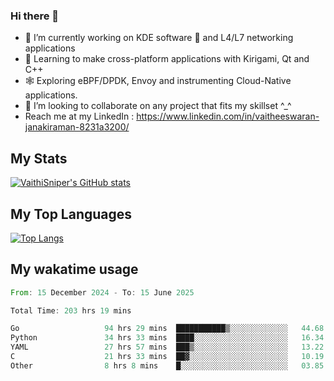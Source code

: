 ### Hi there 👋

- 🔭 I’m currently working on KDE software 💓 and L4/L7 networking applications 
- 📖 Learning to make cross-platform applications with Kirigami, Qt and C++
- 🕸️ Exploring eBPF/DPDK, Envoy and instrumenting Cloud-Native applications. 
- 👯 I’m looking to collaborate on any project that fits my skillset ^_^
- Reach me at my LinkedIn : https://www.linkedin.com/in/vaitheeswaran-janakiraman-8231a3200/

## My Stats
[![VaithiSniper's GitHub stats](https://github-readme-stats.vercel.app/api?username=VaithiSniper&hide=stars&theme=radical)](https://github.com/anuraghazra/github-readme-stats)

## My Top Languages

[![Top Langs](https://github-readme-stats.vercel.app/api/top-langs/?username=VaithiSniper&layout=compact)](https://github.com/anuraghazra/github-readme-stats)

## My wakatime usage

<!--START_SECTION:waka-->

```rust
From: 15 December 2024 - To: 15 June 2025

Total Time: 203 hrs 19 mins

Go                   94 hrs 29 mins  ███████████▒░░░░░░░░░░░░░   44.68 %
Python               34 hrs 33 mins  ████░░░░░░░░░░░░░░░░░░░░░   16.34 %
YAML                 27 hrs 57 mins  ███▒░░░░░░░░░░░░░░░░░░░░░   13.22 %
C                    21 hrs 33 mins  ██▓░░░░░░░░░░░░░░░░░░░░░░   10.19 %
Other                8 hrs 8 mins    █░░░░░░░░░░░░░░░░░░░░░░░░   03.85 %
```

<!--END_SECTION:waka-->

